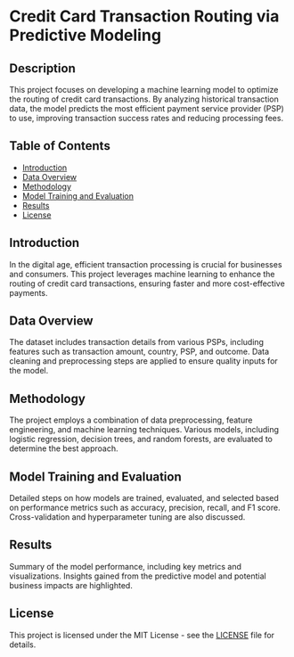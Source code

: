 # Credit Card Transaction Routing via Predictive Modeling

## Description
This project focuses on developing a machine learning model to optimize the routing of credit card transactions. By analyzing historical transaction data, the model predicts the most efficient payment service provider (PSP) to use, improving transaction success rates and reducing processing fees.

## Table of Contents
- [Introduction](#introduction)
- [Data Overview](#data-overview)
- [Methodology](#methodology)
- [Model Training and Evaluation](#model-training-and-evaluation)
- [Results](#results)
- [License](#license)

## Introduction
In the digital age, efficient transaction processing is crucial for businesses and consumers. This project leverages machine learning to enhance the routing of credit card transactions, ensuring faster and more cost-effective payments.

## Data Overview
The dataset includes transaction details from various PSPs, including features such as transaction amount, country, PSP, and outcome. Data cleaning and preprocessing steps are applied to ensure quality inputs for the model.

## Methodology
The project employs a combination of data preprocessing, feature engineering, and machine learning techniques. Various models, including logistic regression, decision trees, and random forests, are evaluated to determine the best approach.

## Model Training and Evaluation
Detailed steps on how models are trained, evaluated, and selected based on performance metrics such as accuracy, precision, recall, and F1 score. Cross-validation and hyperparameter tuning are also discussed.

## Results
Summary of the model performance, including key metrics and visualizations. Insights gained from the predictive model and potential business impacts are highlighted.

## License
This project is licensed under the MIT License - see the [LICENSE](LICENSE) file for details.
